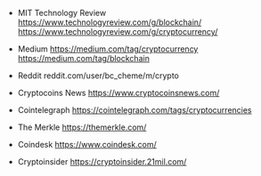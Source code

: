 + MIT Technology Review	https://www.technologyreview.com/g/blockchain/
			https://www.technologyreview.com/g/cryptocurrency/
+ Medium		https://medium.com/tag/cryptocurrency
			https://medium.com/tag/blockchain
+ Reddit		reddit.com/user/bc_cheme/m/crypto

+ Cryptocoins News	https://www.cryptocoinsnews.com/
+ Cointelegraph		https://cointelegraph.com/tags/cryptocurrencies
+ The Merkle		https://themerkle.com/
+ Coindesk		https://www.coindesk.com/
+ Cryptoinsider		https://cryptoinsider.21mil.com/
